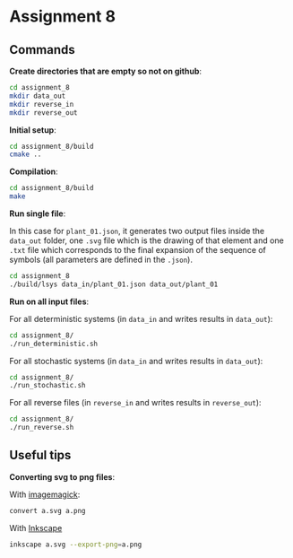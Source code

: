 # Assignment 8

## Commands

**Create directories that are empty so not on github**:
```bash
cd assignment_8
mkdir data_out
mkdir reverse_in
mkdir reverse_out
```

**Initial setup**:
```bash
cd assignment_8/build
cmake ..
```

**Compilation**:
```bash
cd assignment_8/build
make
```

**Run single file**:

In this case for `plant_01.json`, it generates two output files inside the `data_out` folder, one `.svg` file which is the drawing of that element and one `.txt` file which corresponds to the final expansion of the sequence of symbols (all parameters are defined in the `.json`).
```bash
cd assignment_8
./build/lsys data_in/plant_01.json data_out/plant_01
```

**Run on all input files**:

For all deterministic systems (in `data_in` and writes results in `data_out`):
```bash
cd assignment_8/
./run_deterministic.sh
```

For all stochastic systems (in `data_in` and writes results in `data_out`):
```bash
cd assignment_8/
./run_stochastic.sh
```

For all reverse files (in `reverse_in` and writes results in `reverse_out`):
```bash
cd assignment_8/
./run_reverse.sh
```

## Useful tips

**Converting svg to png files**:

With [imagemagick](!https://www.imagemagick.org/):
```bash
convert a.svg a.png
```

With [Inkscape](!https://inkscape.org/en/)
```bash
inkscape a.svg --export-png=a.png
```
